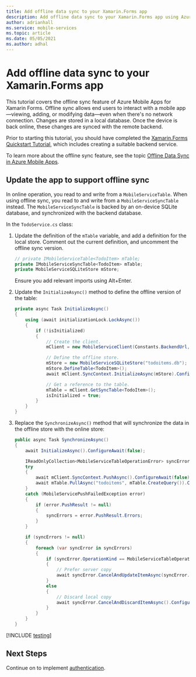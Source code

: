 ```yaml
---
title: Add offline data sync to your Xamarin.Forms app
description: Add offline data sync to your Xamarin.Forms app using Azure Mobile Apps with our tutorial.
author: adrianhall
ms.service: mobile-services
ms.topic: article
ms.date: 05/05/2021
ms.author: adhal
---
```


# Add offline data sync to your Xamarin.Forms app

This tutorial covers the offline sync feature of Azure Mobile Apps for Xamarin Forms. Offline sync allows end users to interact with a mobile app&mdash;viewing, adding, or modifying data&mdash;even when there's no network connection. Changes are stored in a local database. Once the device is back online, these changes are synced with the remote backend.

Prior to starting this tutorial, you should have completed the [Xamarin.Forms Quickstart Tutorial](./index.md), which includes creating a suitable backend service.

To learn more about the offline sync feature, see the topic [Offline Data Sync in Azure Mobile Apps](../../howto/data-sync.md).

## Update the app to support offline sync

In online operation, you read to and write from a `MobileServiceTable`.  When using offline sync, you read to and write from a `MobileServiceSyncTable` instead.  The `MobileServiceSyncTable` is backed by an on-device SQLite database, and synchronized with the backend database.

In the `TodoService.cs` class:

1. Update the definition of the `mTable` variable, and add a definition for the local store.  Comment out the current definition, and uncomment the offline sync version.

    ``` csharp
    // private IMobileServiceTable<TodoItem> mTable;
    private IMobileServiceSyncTable<TodoItem> mTable;
    private MobileServiceSQLiteStore mStore;
    ```

   Ensure you add relevant imports using Alt+Enter.

2. Update the `InitializeAsync()` method to define the offline version of the table:

    ``` csharp
    private async Task InitializeAsync()
    {
        using (await initializationLock.LockAsync())
        {
            if (!isInitialized)
            {
                // Create the client.
                mClient = new MobileServiceClient(Constants.BackendUrl, new LoggingHandler());

                // Define the offline store.
                mStore = new MobileServiceSQLiteStore("todoitems.db");
                mStore.DefineTable<TodoItem>();
                await mClient.SyncContext.InitializeAsync(mStore).ConfigureAwait(false);

                // Get a reference to the table.
                mTable = mClient.GetSyncTable<TodoItem>();
                isInitialized = true;
            }
        }
    }
    ```

3. Replace the `SynchronizeAsync()` method that will synchronize the data in the offline store with the online store:

    ``` csharp
    public async Task SynchronizeAsync()
    {
        await InitializeAsync().ConfigureAwait(false);

        IReadOnlyCollection<MobileServiceTableOperationError> syncErrors = null;
        try
        {
            await mClient.SyncContext.PushAsync().ConfigureAwait(false);
            await mTable.PullAsync("todoitems", mTable.CreateQuery()).ConfigureAwait(false);
        }
        catch (MobileServicePushFailedException error)
        {
            if (error.PushResult != null)
            {
                syncErrors = error.PushResult.Errors;
            }
        }

        if (syncErrors != null)
        {
            foreach (var syncError in syncErrors)
            {
                if (syncError.OperationKind == MobileServiceTableOperationKind.Update && syncError.Result != null)
                {
                    // Prefer server copy
                    await syncError.CancelAndUpdateItemAsync(syncError.Result).ConfigureAwait(false);
                }
                else
                {
                    // Discard local copy
                    await syncError.CancelAndDiscardItemAsync().ConfigureAwait(false);
                }
            }
        }
    }
    ```

[!INCLUDE [testing](../../includes/quickstart-offline-testing.md)]

## Next Steps

Continue on to implement [authentication](./authentication.md).
